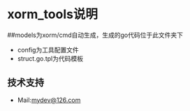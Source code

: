 # xorm_tools说明

##models为xorm/cmd自动生成，生成的go代码位于此文件夹下

- config为工具配置文件
- struct.go.tpl为代码模板


## 技术支持
- Mail:mydev@126.com